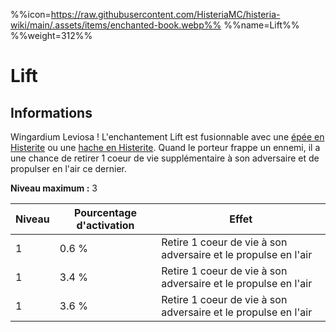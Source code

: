 %%icon=https://raw.githubusercontent.com/HisteriaMC/histeria-wiki/main/.assets/items/enchanted-book.webp%%
%%name=Lift%%
%%weight=312%%

# Lift

## Informations
Wingardium Leviosa ! L'enchantement Lift est fusionnable avec une [épée en Histerite](https://histeria.fr/wiki/2-equipement/histerite-sword) ou une [hache en Histerite](https://histeria.fr/wiki/2-equipement/histerite-axe).
Quand le porteur frappe un ennemi, il a une chance de retirer 1 coeur de vie supplémentaire à son adversaire et de propulser en l'air ce dernier.

**Niveau maximum :** 3

| Niveau | Pourcentage d'activation | Effet |
| --- | --- | --- |
| 1 | 0.6 % | Retire 1 coeur de vie à son adversaire et le propulse en l'air |
| 1 | 3.4 % | Retire 1 coeur de vie à son adversaire et le propulse en l'air |
| 1 | 3.6 % | Retire 1 coeur de vie à son adversaire et le propulse en l'air |